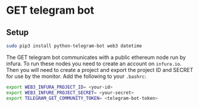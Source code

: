 # GET telegram bot

## Setup

```bash
sudo pip3 install python-telegram-bot web3 datetime
```

The GET telegram bot communicates with a public ethereum node run by infura. To run these nodes you need to create an account on `infura.io`. Then you will need to create a project and export the project ID and SECRET for use by the monitor. Add the following to your `.bashrc`:

```bash
export WEB3_INFURA_PROJECT_ID= <your-id>
export WEB3_INFURE_PROJECT_SECRET= <your-secret>
export TELEGRAM_GET_COMMUNITY_TOKEN= <telegram-bot-token>
```
